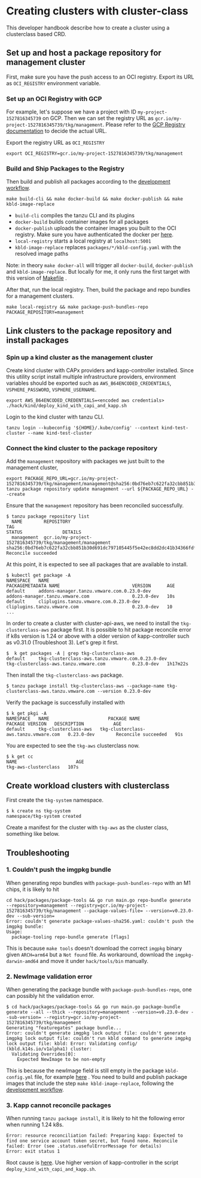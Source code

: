 Creating clusters with cluster-class
========================================

This developer handbook describe how to create a cluster using a clusterclass based CRD. 


## Set up and host a package repository for management cluster
First, make sure you have the push access to an OCI registry. Export its URL as `OCI_REGISTRY` environment variable.

### Set up an OCI Registry with GCP

For example, let's suppose we have a project with ID `my-project-1527816345739` on GCP. Then we can set the registry URL
as `gcr.io/my-project-1527816345739/tkg/management`. Please refer to the
[GCP Registry documentation](https://cloud.google.com/container-registry/docs/overview) to decide the actual
URL.

Export the registry URL as `OCI_REGISTRY`

```shell
export OCI_REGISTRY=gcr.io/my-project-1527816345739/tkg/management
```

### Build and Ship Packages to the Registry

Then build and publish all packages according to
the [development workflow](https://github.com/vmware-tanzu/tanzu-framework/blob/main/docs/packages/dev-workflow.md).

```shell
make build-cli && make docker-build && make docker-publish && make kbld-image-replace
```

* `build-cli` compiles the tanzu CLI and its plugins
* `docker-build` builds container images for all packages
* `docker-publish` uploads the container images you built to the OCI registry. Make sure you have authenticated the
  docker per [here](https://cloud.google.com/container-registry/docs/advanced-authentication#gcloud-helper).
* `local-registry` starts a local registry at `localhost:5001`
* `kbld-image-replace` replaces `packages/*/kbld-config.yaml` with the resolved image paths

Note: in theory `make docker-all` will trigger all `docker-build`, `docker-publish` and `kbld-image-replace`. But
locally for me, it only runs the first target with this version
of [Makefile](https://github.com/vmware-tanzu/tanzu-framework/blob/0f572c2ee0d209f538d33b3c5951a664f4076a82/Makefile#L740)
.

After that, run the local registry. Then, build the package and repo bundles for a management clusters.

```shell
make local-registry && make package-push-bundles-repo PACKAGE_REPOSITORY=management
```

## Link clusters to the package repository and install packages
### Spin up a kind cluster as the management cluster

Create kind cluster with CAPx providers and kapp-controller installed. Since this utility script install multiple
infrastructure providers,
environment variables should be exported such as `AWS_B64ENCODED_CREDENTIALS`, `VSPHERE_PASSWORD`, `VSPHERE_USERNAME`.

```shell
export AWS_B64ENCODED_CREDENTIALS=<encoded aws credentials>
./hack/kind/deploy_kind_with_capi_and_kapp.sh
```

Login to the kind cluster with tanzu CLI.

```shell
tanzu login --kubeconfig '${HOME}/.kube/config' --context kind-test-cluster --name kind-test-cluster
```

### Connect the kind cluster to the package repository

Add the `management` repository with packages we just built to the management cluster,

```shell
export PACKAGE_REPO_URL=gcr.io/my-project-1527816345739/tkg/management/management@sha256:0bd76eb7c622fa32cbb851b30d691dc797105445f5e42ec8dd2dc41b34366fdf
tanzu package repository update management --url ${PACKAGE_REPO_URL} --create
```

Ensure that the `management` repository has been reconciled successfully.

```shell
$ tanzu package repository list
  NAME        REPOSITORY                                                 TAG                                                                      STATUS               DETAILS
  management  gcr.io/my-project-1527816345739/tkg/management/management  sha256:0bd76eb7c622fa32cbb851b30d691dc797105445f5e42ec8dd2dc41b34366fdf  Reconcile succeeded
```

At this point, it is expected to see all packages that are available to install.
```shell
$ kubectl get package -A 
NAMESPACE   NAME                                                      PACKAGEMETADATA NAME                           VERSION      AGE
default     addons-manager.tanzu.vmware.com.0.23.0-dev                addons-manager.tanzu.vmware.com                0.23.0-dev   10s
default     cliplugins.tanzu.vmware.com.0.23.0-dev                    cliplugins.tanzu.vmware.com                    0.23.0-dev   10
...
```

In order to create a cluster with cluster-api-aws, we need to install the `tkg-clusterclass-aws` package first. It is possible to hit
package reconcile error if k8s version is 1.24 or above with a older version of kapp-controller such as v0.31.0 (Troubleshoot 3). Let's grep it first.

```shell
$  k get packages -A | grep tkg-clusterclass-aws
default     tkg-clusterclass-aws.tanzu.vmware.com.0.23.0-dev          tkg-clusterclass-aws.tanzu.vmware.com          0.23.0-dev   1h17m22s
```

Then install the `tkg-clusterclass-aws` package.
```shell
$ tanzu package install tkg-clusterclass-aws --package-name tkg-clusterclass-aws.tanzu.vmware.com --version 0.23.0-dev

```

Verify the package is successfully installed with
```shell
$ k get pkgi -A
NAMESPACE   NAME                      PACKAGE NAME                               PACKAGE VERSION   DESCRIPTION           AGE
default     tkg-clusterclass-aws   tkg-clusterclass-aws.tanzu.vmware.com   0.23.0-dev        Reconcile succeeded   91s
```

You are expected to see the `tkg-aws` clusterclass now.
```shell
$ k get cc
NAME                      AGE
tkg-aws-clusterclass   107s
```
## Create workload clusters with clusterclass

First create the `tkg-system` namespace.
```shell
$ k create ns tkg-system
namespace/tkg-system created
```


Create a manifest for the cluster with `tkg-aws` as the cluster class, something like below.










## Troubleshooting

### 1. Couldn't push the imgpkg bundle

When generating repo bundles with `package-push-bundles-repo` with an M1 chips, it is likely to hit

```shell
cd hack/packages/package-tools && go run main.go repo-bundle generate --repository=management --registry=gcr.io/my-project-1527816345739/tkg/management --package-values-file= --version=v0.23.0-dev --sub-version=
Error: couldn't generate package-values-sha256.yaml: couldn't push the imgpkg bundle:
Usage:
  package-tooling repo-bundle generate [flags]
```

This is because `make tools` doesn't download the correct `imgpkg` binary given `ARCH=arm64` but a `Not found` file. As
workaround,
download the `imgpkg-darwin-amd64` and move it under `hack/tools/bin` manually.

### 2. NewImage validation error

When generating the package bundle with `package-push-bundles-repo`, one can possibly hit the validation error.

```shell
$ cd hack/packages/package-tools && go run main.go package-bundle generate --all --thick --repository=management --version=v0.23.0-dev --sub-version= --registry=gcr.io/my-project-1527816345739/tkg/management
Generating "featuregates" package bundle...
Error: couldn't generate imgpkg lock output file: couldn't generate imgpkg lock output file: couldn't run kbld command to generate imgpkg lock output file: kbld: Error: Validating config/ (kbld.k14s.io/v1alpha1) cluster:
  Validating Overrides[0]:
    Expected NewImage to be non-empty
```

This is because the newImage field is still empty in the package `kbld-config.yml` file,
for
example [here](https://github.com/vmware-tanzu/tanzu-framework/blob/a83c583ea8376137dda1abc0192f0443b04974fb/packages/featuregates/kbld-config.yaml#L5)
.
You need to build and publish package images that include the step `make kbld-image-replace`, following
the [development workflow](https://github.com/vmware-tanzu/tanzu-framework/blob/main/docs/packages/dev-workflow.md). 

### 3. Kapp cannot reconcile packages
When running `tanzu package install`, it is likely to hit the following error when running 1.24 k8s.
```shell
Error: resource reconciliation failed: Preparing kapp: Expected to find one service account token secret, but found none. Reconcile failed: Error (see .status.usefulErrorMessage for details)
Error: exit status 1
```
Root cause is [here](https://github.com/vmware-tanzu/carvel-kapp-controller/issues/687). Use higher version of kapp-controller in the script `deploy_kind_with_capi_and_kapp.sh`.




